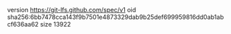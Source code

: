 version https://git-lfs.github.com/spec/v1
oid sha256:6bb7478cca143f9b7501e4873329dab9b25def699959816dd0ab1abcf636aa62
size 13922
